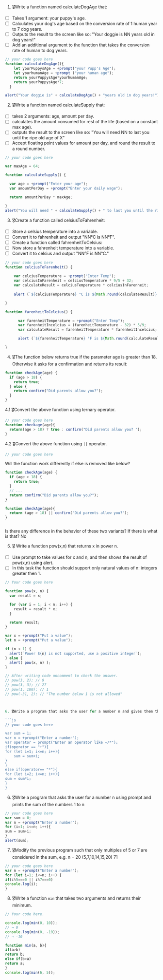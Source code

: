 1. 🎖Write a function named calculateDogAge that:
  * [ ] Takes 1 argument: your puppy's age.
  * [ ] Calculates your dog's age based on the conversion rate of 1 human year to 7 dog years.
  * [ ] Outputs the result to the screen like so: "Your doggie is NN years old in dog years!"
  * [ ] Add an additional argument to the function that takes the conversion rate of human to dog years.

```js
// your code goes here
function calculateDogAge(){
    let yourPuppysAge = +prompt("your Pupp's Age");
    let yourhumanAge = +prompt ("your human age");
    return yourPuppysAge*yourhumanAge;
    return yourPuppysAge*7;
  }

alert("Your doggie is" + calculateDogAge() + "years old in dog years!");

```
2. 🎖Write a function named calculateSupply that:
  * [ ] takes 2 arguments: age, amount per day.
  * [ ] calculates the amount consumed for rest of the life (based on a constant max age).
  * [ ] outputs the result to the screen like so: "You will need NN to last you until the ripe old age of X"
  * [ ] Accept floating point values for amount per day, and round the result to a round number.

```js
// your code goes here

var maxAge = 64;

function calculateSupply() {

  var age = +prompt("Enter your age");
  var amountPerDay = +prompt("Enter your daily wage");

  return amountPerDay * maxAge;

}
alert("You will need " + calculateSupply() + " to last you until the ripe old age of " + `${maxAge}`);

```
3. 🎖Create a function called celsiusToFahrenheit:
  * [ ] Store a celsius temperature into a variable.
  * [ ] Convert it to fahrenheit and output "NN°C is NN°F".
  * [ ] Create a function called fahrenheitToCelsius:
  * [ ] Now store a fahrenheit temperature into a variable.
  * [ ] Convert it to celsius and output "NN°F is NN°C."

```js
// your code goes here
function celciusToFarenheit() {
    
    var celciusTemperature = +prompt("Enter Temp");
    var celciusInFarenheit = celciusTemperature * 9/5 + 32;
    var calculateResult = celciusTemperature * celciusInFarenheit;
  
    alert (`${celciusTemperature} °C is ${Math.round(calculateResult)} °F`);

}

function farenheitToCelcius() {

      var farenheitTemperature = +prompt("Enter Temp");
      var farenheitIncelcius = (farenheitTemperature - 32) * 5/9;
      var calculateResult = farenheitTemperature * farenheitIncelcius;

      alert (`${farenheitTemperature} °F is ${Math.round(calculateResult)} °C`);

}
```
4. 🎖The function below returns true if the parameter age is greater than 18. Otherwise it asks for a confirmation and returns its result:

```js
function checkAge(age) {
  if (age > 18) {
    return true;
  } else {
    return confirm("Did parents allow you?");
  }
}
```
  4.1 🎖Convert the above function using ternary operator.
  ```js
  // your code goes here
  function checkage(age){
    return(age > 18) ? true : confirm("Did parents allow you? ");
  }


  ```

  4.2 🎖Convert the above function using `||` operator.
  ```js
  // your code goes here
  ```
Will the function work differently if else is removed like below?

```js
function checkAge(age) {
  if (age > 18) {
    return true;
  }
  // ...
  return confirm("Did parents allow you?");
}

function checkAge(age){
  return (age > 18) || confirm("Did parents allow you?");
}



```
Is there any difference in the behavior of these two variants? If there is what is that?
No


5. 🎖 Write a function pow(x,n) that returns x in power n.

  * [ ] Use prompt to take values for x and n, and then shows the result of pow(x,n) using alert.
  * [ ] In this task the function should support only natural values of n: integers greater then 1.

```js
// Your code goes here

function pow(x, n) {
  var result = x;

  for (var i = 1; i < n; i++) {
    result = result * x;
  }

  return result;
}

var x = +prompt("Put a value");
let n = +prompt("Put a value");

if (n < 1) {
  alert(`Power ${n} is not supported, use a positive integer`);
} else {
  alert( pow(x, n) );
}

// After writing code uncomment to check the answer.
// pow(3, 2); // 9
// pow(3, 3); // 27
// pow(1, 100); // 1
// pow(-31, 2); // "The number below 1 is not allowed"



6. 🎖Write a program that asks the user for a number n and gives them the possibility to choose between computing the sum and computing the product of 1,…,n. Return the result accordingly.

```js
// your code goes here

var sum = 1;
var n = +prompt("Enter a number");
var operator = prompt("Enter an operator like +/*");
if(operator == "+"){
for (let i=1; i<=n; i++){
    sum = sum+i;
}
}
else if(operator== "*"){
for (let i=2; i<=n; i++){
sum = sum*i;
}
}
```
6. 🎖Write a program that asks the user for a number n using prompt and prints the sum of the numbers 1 to n

```js
// your code goes here
var sum = 0;
var n = +prompt("Enter a number");
for (i=1; i<=n; i++){
sum = sum+i;
}
alert(sum);
```
7. 🎖Modify the previous program such that only multiples of 5 or 7 are considered in the sum, e.g. n = 20 (5,7,10,14,15,20) 71

```js
// your code goes here
var n = +prompt("Enter a number");
for (let i=1; i<=n; i++) {
if(i%5===0 || i%7===0)
console.log(i);
}
```

8. 🎖Write a function `min` that takes two arguments and returns their minimum.

```js
// Your code here.

console.log(min(0, 10));
// → 0
console.log(min(0, -10));
// → -10

function min(a, b){
if(a>b) 
return b;
else if(b>a)
return a;
}
console.log(min(6, 5));
```
